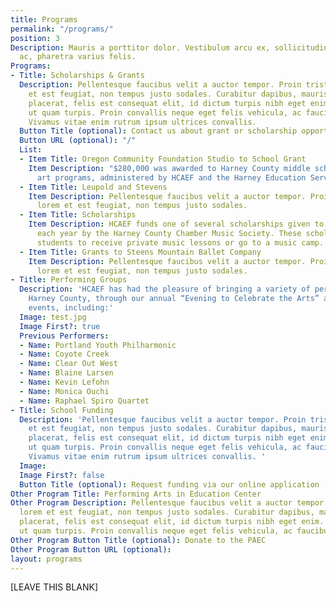 ```yaml
---
title: Programs
permalink: "/programs/"
position: 3
Description: Mauris a porttitor dolor. Vestibulum arcu ex, sollicitudin sit amet massa
  ac, pharetra varius felis.
Programs:
- Title: Scholarships & Grants
  Description: Pellentesque faucibus velit a auctor tempor. Proin tristique lorem
    et est feugiat, non tempus justo sodales. Curabitur dapibus, mauris sed dapibus
    placerat, felis est consequat elit, id dictum turpis nibh eget enim. Vestibulum
    ut quam turpis. Proin convallis neque eget felis vehicula, ac faucibus augue aliquam.
    Vivamus vitae enim rutrum ipsum ultrices convallis.
  Button Title (optional): Contact us about grant or scholarship opportunities
  Button URL (optional): "/"
  List:
  - Item Title: Oregon Community Foundation Studio to School Grant
    Item Description: "$280,000 was awarded to Harney County middle school music and
      art programs, administered by HCAEF and the Harney Education Service District."
  - Item Title: Leupold and Stevens
    Item Description: Pellentesque faucibus velit a auctor tempor. Proin tristique
      lorem et est feugiat, non tempus justo sodales.
  - Item Title: Scholarships
    Item Description: HCAEF funds one of several scholarships given to local students
      each year by the Harney County Chamber Music Society. These scholarships allow
      students to receive private music lessons or go to a music camp.
  - Item Title: Grants to Steens Mountain Ballet Company
    Item Description: Pellentesque faucibus velit a auctor tempor. Proin tristique
      lorem et est feugiat, non tempus justo sodales.
- Title: Performing Groups
  Description: 'HCAEF has had the pleasure of bringing a variety of performances to
    Harney County, through our annual “Evening to Celebrate the Arts” and other special
    events, including:'
  Image: test.jpg
  Image First?: true
  Previous Performers:
  - Name: Portland Youth Philharmonic
  - Name: Coyote Creek
  - Name: Clear Out West
  - Name: Blaine Larsen
  - Name: Kevin Lefohn
  - Name: Monica Ouchi
  - Name: Raphael Spiro Quartet
- Title: School Funding
  Description: 'Pellentesque faucibus velit a auctor tempor. Proin tristique lorem
    et est feugiat, non tempus justo sodales. Curabitur dapibus, mauris sed dapibus
    placerat, felis est consequat elit, id dictum turpis nibh eget enim. Vestibulum
    ut quam turpis. Proin convallis neque eget felis vehicula, ac faucibus augue aliquam.
    Vivamus vitae enim rutrum ipsum ultrices convallis. '
  Image: 
  Image First?: false
  Button Title (optional): Request funding via our online application
Other Program Title: Performing Arts in Education Center
Other Program Description: Pellentesque faucibus velit a auctor tempor. Proin tristique
  lorem et est feugiat, non tempus justo sodales. Curabitur dapibus, mauris sed dapibus
  placerat, felis est consequat elit, id dictum turpis nibh eget enim. Vestibulum
  ut quam turpis. Proin convallis neque eget felis vehicula, ac faucibus augue aliquam.
Other Program Button Title (optional): Donate to the PAEC
Other Program Button URL (optional): 
layout: programs
---
```


[LEAVE THIS BLANK]